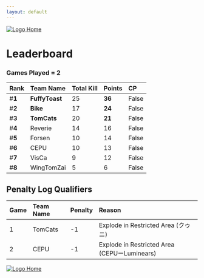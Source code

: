 ```yaml
---
layout: default
---
```


[ ![Logo](https://kanziebub.github.io/ProjectSEA/assets/images/bullet_rev.png) Home](https://kanziebub.github.io/ProjectSEA/)

# **Leaderboard**

### Games Played = 2

|  Rank  | Team Name             | Total Kill | **Points** | CP |
|:-------|:----------------------|:-----------|:-----------|:---|
| #**1** | **FuffyToast** | 25 | **36** | False | 
| #**2** | **Bike** | 17 | **24** | False | 
| #**3** | **TomCats** | 20 | **21** | False | 
| #**4** | Reverie | 14 | 16 | False | 
| #**5** | Forsen | 10 | 14 | False | 
| #**6** | CEPU | 10 | 13 | False | 
| #**7** | VisCa | 9 | 12 | False | 
| #**8** | WingTomZai | 5 | 6 | False | 
 

## Penalty Log Qualifiers

|  Game  | Team Name | Penalty | Reason                |
|:-------|:----------|:--------|:----------------------| 
|  1  |  TomCats  |  -1  |  Explode in Restricted Area (クゥニ)  |
|  2  |  CEPU  |  -1  |  Explode in Restricted Area (CEPUーLuminears)  |


[ ![Logo](https://kanziebub.github.io/ProjectSEA/assets/images/bullet_rev.png) Home](https://kanziebub.github.io/ProjectSEA/)
